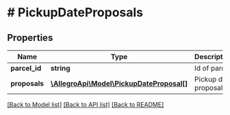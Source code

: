 # # PickupDateProposals

## Properties

Name | Type | Description | Notes
------------ | ------------- | ------------- | -------------
**parcel_id** | **string** | Id of parcel. | [optional]
**proposals** | [**\AllegroApi\Model\PickupDateProposal[]**](PickupDateProposal.md) | Pickup date proposal. | [optional]

[[Back to Model list]](../../README.md#models) [[Back to API list]](../../README.md#endpoints) [[Back to README]](../../README.md)
